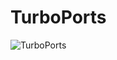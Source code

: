 # TurboPorts

![TurboPorts](https://user-images.githubusercontent.com/81317803/217645688-2ae2629a-367c-4e0d-893f-95da2d702437.png)
